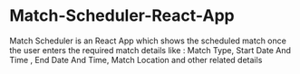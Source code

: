 # Match-Scheduler-React-App
Match Scheduler is an React App which shows the scheduled match once the user enters the required match details like : Match Type,  Start Date And Time , End Date And Time, Match Location and other related details
